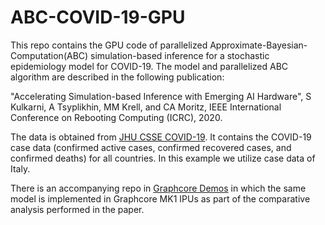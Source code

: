 # ABC-COVID-19-GPU
This repo contains the GPU code of parallelized Approximate-Bayesian-Computation(ABC) simulation-based inference for a stochastic epidemiology model for COVID-19. The model and parallelized ABC algorithm are described in the following publication:

 "Accelerating Simulation-based Inference with Emerging AI Hardware", S Kulkarni, A Tsyplikhin, MM Krell, and CA Moritz, IEEE International Conference on Rebooting Computing (ICRC), 2020.
  
The data is obtained from [JHU CSSE COVID-19](https://github.com/CSSEGISandData/COVID-19).
It contains the COVID-19 case data (confirmed active cases, 
confirmed recovered cases, and confirmed deaths) for all countries. In this example we utilize case data of Italy.

There is an accompanying repo in [Graphcore Demos](https://github.com/graphcore/demos/tree/master/tensorflow2/ABC_COVID-19) in which the same model is implemented in Graphcore MK1 IPUs as part of the comparative analysis performed in the paper.
